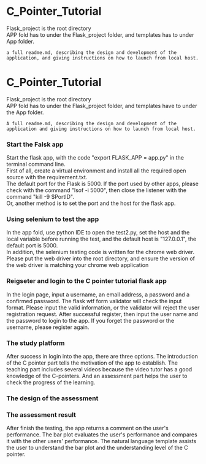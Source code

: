 # C_Pointer_Tutorial

<p>Flask_project is the root directory<br>
  APP fold has to under the Flask_project folder, and templates has to under App folder.</p>
  
    a full readme.md, describing the design and development of the application, and giving instructions on how to launch from local host.
# C_Pointer_Tutorial

<p>Flask_project is the root directory<br>
  APP fold has to under the Flask_project folder, and templates have to under the App folder.</p>
  
    A full readme.md, describing the design and development of the application and giving instructions on how to launch from local host.
  <h3> Start the Falsk app</h3>
  Start the flask app, with the code "export FLASK_APP = app.py" in the terminal command line.<br>
  First of all, create a virtual environment and install all the required open source with the requirement.txt. <br>
  The default port for the Flask is 5000. If the port used by other apps, please check with the command "lsof -i 5000", then close the listener with the command
  "kill -9 $PortID".<br>
  Or, another method is to set the port and the host for the flask app.<br>
  
   <h3>Using selenium to test the app </h3>
   <p>In the app fold, use python IDE to open the test2.py, set the host and the local variable before running the test, and the default host is "127.0.0.1", the default port is 5000.<br>
   In addition, the selenium testing code is written for the chrome web driver. Please put the web driver into the root directory, and ensure the version of the web driver is matching your chrome web application</p>
  
  <h3> Reigseter and login to the  C pointer tutorial flask app</h3>
  <p> In the login page, input a username, an email address, a password and a confirmed password. The flask wtf form validator will check the input format. Please input the valid information, or the validator will reject the user registration request.
  After successful register, then input the user name and the password to login to the app. If you forget the password or the username, please register again.
  
  <h3>The study platform</h3>
  After success in login into the app, there are three options. The introduction of the C pointer part tells the motivation of the app to establish. The teaching part includes several videos because the video tutor has a good knowledge of the C-pointers. And an assessment part helps the user to check the progress of the learning.
  
  <h3>The design of the assessment</h3>
  
  
  <h3> The assessment result</h3>
 After finish the testing, the app returns a comment on the user's performance. The bar plot evaluates the user's performance and compares it with the other users' performance.
 The natural language template assists the user to understand the bar plot and the understanding level of the C pointer.
  
  
  
  
  
  
  
  

